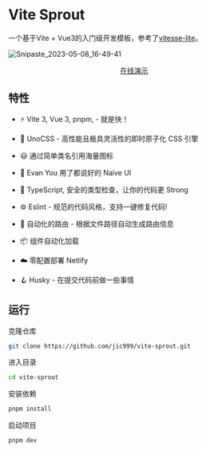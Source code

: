 # Vite Sprout

一个基于Vite + Vue3的入门级开发模板，参考了[vitesse-lite](https://github.com/antfu/vitesse-lite)。

![Snipaste_2023-05-08_16-49-41](https://static.bchend.cn/blog/Snipaste_2023-05-08_16-49-41.png)

<p align="center">
<a href="https://vite-sprout.netlify.app/">在线演示</a>
</p>

## 特性

- ⚡️ Vite 3, Vue 3, pnpm,  - 就是快！

- 🎨 UnoCSS - 高性能且极具灵活性的即时原子化 CSS 引擎

- 😃 通过简单类名引用海量图标
  
- 💄 Evan You 用了都说好的 Naive UI

- 🦾 TypeScript, 安全的类型检查，让你的代码更 Strong

- ⚙️ Eslint - 规范的代码风格，支持一键修复代码!

- 📁 自动化的路由 - 根据文件路径自动生成路由信息

- 📦 组件自动化加载

- ☁️ 零配置部署 Netlify

- 🪝 Husky - 在提交代码前做一些事情

## 运行

克隆仓库
```bash
git clone https://github.com/jic999/vite-sprout.git
```

进入目录
```bash
cd vite-sprout
```

安装依赖
```bash
pnpm install
```

启动项目
```bash
pnpm dev
```